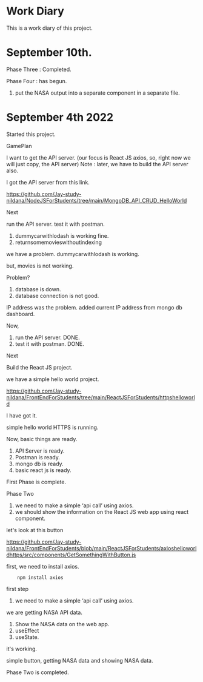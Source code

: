 # Work Diary

This is a work diary of this project. 

# September 10th. 

Phase Three : Completed. 

Phase Four : has begun. 

1. put the NASA output into a separate component in a separate file.  

# September 4th 2022

Started this project. 

GamePlan 

I want to get the API server. (our focus is React JS axios, so, right now we will just copy, the API server)
Note : later, we have to build the API server also. 

I got the API server from this link. 

https://github.com/Jay-study-nildana/NodeJSForStudents/tree/main/MongoDB_API_CRUD_HelloWorld

Next 

run the API server. 
test it with postman. 

1. dummycarwithlodash is working fine. 
1. returnsomemovieswithoutindexing 

we have a problem. dummycarwithlodash is working. 

but, movies is not working. 

Problem?

1. database is down. 
1. database connection is not good. 

IP address was the problem. 
added current IP address from mongo db dashboard. 

Now, 

1. run the API server. DONE.
1. test it with postman. DONE.

Next 

Build the React JS project. 

we have a simple hello world project.

https://github.com/Jay-study-nildana/FrontEndForStudents/tree/main/ReactJSForStudents/httpshelloworld

I have got it. 

simple hello world HTTPS is running. 

Now, basic things are ready. 

1. API Server is ready. 
1. Postman is ready. 
1. mongo db is ready.
1. basic react js is ready.

First Phase is complete. 

Phase Two

1. we need to make a simple ‘api call’ using axios.
1. we should show the information on the React JS web app using react component.

let's look at this button 

https://github.com/Jay-study-nildana/FrontEndForStudents/blob/main/ReactJSForStudents/axioshelloworldhttps/src/components/GetSomethingWithButton.js

first, we need to install axios. 

```
    npm install axios
```

first step 

1. we need to make a simple ‘api call’ using axios.

we are getting NASA API data. 

1. Show the NASA data on the web app. 
1. useEffect
1. useState. 


it's working. 

simple button, getting NASA data and showing NASA data. 

Phase Two is completed. 